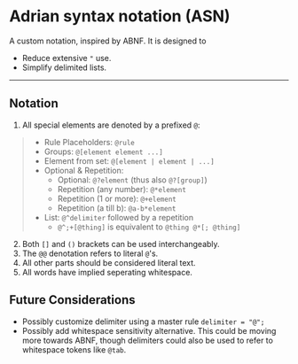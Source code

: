 # Adrian syntax notation (ASN)
A custom notation, inspired by ABNF.
It is designed to
- Reduce extensive `"` use.
- Simplify delimited lists.
---
## Notation
1. All special elements are denoted by a prefixed `@`:
> - Rule Placeholders: `@rule`
> - Groups: `@[element element ...]`
> - Element from set: `@[element | element | ...]`
> - Optional & Repetition:
> 	+ Optional: `@?element` (thus also `@?[group]`)
> 	+ Repetition (any number): `@*element`
> 	+ Repetition (1 or more): `@+element`
>   + Repetition (a till b): `@a-b*element`
> - List: `@^delimiter` followed by a repetition
>	+ `@^;+[@thing]` is equivalent to `@thing @*[; @thing]`

2. Both `[]` and `()` brackets can be used interchangeably.  
3. The `@@` denotation refers to literal `@`'s.
4. All other parts should be considered literal text.
5. All words have implied seperating whitespace.

## Future Considerations
- Possibly customize delimiter using a master rule `delimiter = "@";`
- Possibly add whitespace sensitivity alternative. This could be moving more towards ABNF, though delimiters could also be used to refer to whitespace tokens like `@tab`.